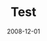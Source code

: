 ---
title: Test
date: "2008-12-01"
cover: "./1.jpg"
location: Cankarjev dom (Ljubljana, Slovenia)
director: Ivan Talijancic
roles: ["Lighting", "Set"]
type: performance
production: "WaxFactory, Integrali"
cast: ["Set by Minimart",
"Video by Antonio Giacomin",
"Surround sound by Random Logic",
"Costumes by Haans Nicholas Mott",
"Technical direction by Igor Remeta",
"Technical associate by Mark Sitko"]
---